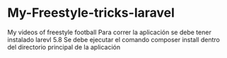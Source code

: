 # My-Freestyle-tricks-laravel
My videos of freestyle football
Para correr la aplicación se debe tener instalado larevl 5.8
Se debe ejecutar el comando composer install dentro del directorio principal de la aplicación
